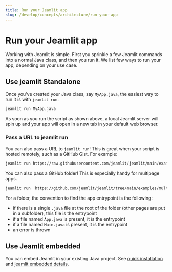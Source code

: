 ```yaml
---
title: Run your Jeamlit app
slug: /develop/concepts/architecture/run-your-app
---
```


# Run your Jeamlit app

Working with Jeamlit is simple. First you sprinkle a few Jeamlit commands into a normal Java class, and then you run it. 
We list few ways to run your app, depending on your use case.

## Use jeamlit Standalone
Once you've created your Java class, say `MyApp.java`, the easiest way to run it is with `jeamlit run`:

```bash
jeamlit run MyApp.java
```

As soon as you run the script as shown above, a local Jeamlit server will spin up and your app will open in a new tab in your default web browser.

### Pass a URL to jeamlit run

You can also pass a URL to `jeamlit run`! This is great when your script is hosted remotely, such as a GitHub Gist. For example:

```bash
jeamlit run https://raw.githubusercontent.com/jeamlit/jeamlit/main/examples/getting_started/App.java
```

You can also pass a GitHub folder! This is especially handy for multipage apps.
```bash
jeamlit run  https://github.com/jeamlit/jeamlit/tree/main/examples/multipage_ai
```

For a folder, the convention to find the app entrypoint is the following: 
- if there is a single `.java` file at the root of the folder (other pages are put in a subfolder), this file is the entrypoint
- if a file named `App.java` is present, it is the entrypoint
- if a file named `Main.java` is present, it is the entrypoint
- an error is thrown


## Use Jeamlit embedded
You can embed Jeamlit in your existing Java project.
See [quick installation](/get-started/installation#embedded-server) and [jeamlit embedded details](/get-started/installation/embedded-vanilla).
